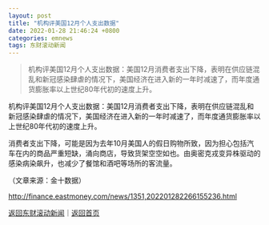 ```yaml
---
layout: post
title: "机构评美国12月个人支出数据"
date: 2022-01-28 21:46:24 +0800
categories: emnews
tags: 东财滚动新闻
---
```

> 机构评美国12月个人支出数据：美国12月消费者支出下降，表明在供应链混乱和新冠感染肆虐的情况下，美国经济在进入新的一年时减速了，而年度通货膨胀率以上世纪80年代初的速度上升。

<p>机构评美国12月个人支出数据：美国12月消费者支出下降，表明在供应链混乱和新冠感染肆虐的情况下，美国经济在进入新的一年时减速了，而年度通货膨胀率以上世纪80年代初的速度上升。</p>
 <p>消费者支出下降，可能是因为去年10月美国人的假日购物所致，因为担心包括汽车在内的商品严重短缺，涌向商店，导致货架空空如也。由奥密克戎变异株驱动的感染病染飙升，也减少了餐馆和酒吧等场所的客流量。</p><p class="em_media">（文章来源：金十数据）</p>

<http://finance.eastmoney.com/news/1351,202201282266155236.html>

[返回东财滚动新闻](//finews.withounder.com/emnews/)｜[返回首页](//finews.withounder.com/)
